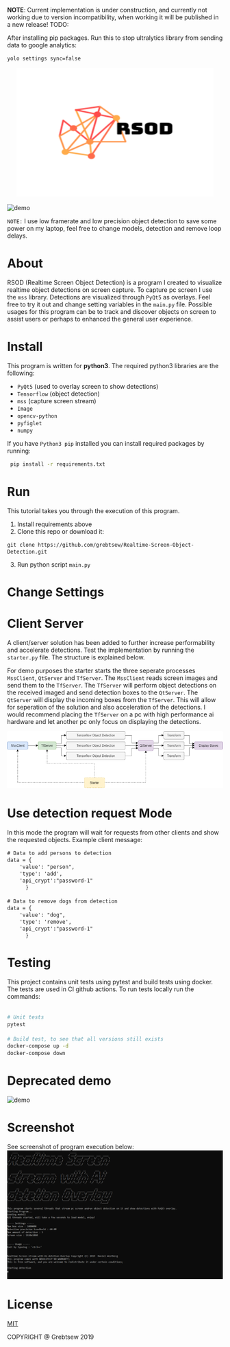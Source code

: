 **NOTE**: Current implementation is under construction, and currently not working due to version incompatibility, when working it will be published in a new release! TODO:

After installing pip packages. 
Run this to stop ultralytics library from sending data to google analytics:
```bash
yolo settings sync=false
```

<p align="center">
  <img width="460" height="300" src="docs/logo.png">
</p>

![demo](docs/demo2.gif)

`NOTE:` I use low framerate and low precision object detection to save some
power on my laptop, feel free to change models, detection and remove loop delays.

# About
RSOD (Realtime Screen Object Detection) is a program I created to visualize
realtime object detections on screen capture. To capture pc screen I use the `mss`
library. Detections are visualized through `PyQt5` as overlays. Feel free to try it out
and change setting variables in the `main.py` file. Possible usages for this program can
be to track and discover objects on screen to assist users or perhaps to enhanced
the general user experience.

# Install
This program is written for **python3**. The required python3 libraries are the following:

* `PyQt5` (used to overlay screen to show detections)
* `Tensorflow` (object detection)
* `mss` (capture screen stream)
* `Image`
* `opencv-python`
* `pyfiglet`
* `numpy`

If you have `Python3 pip` installed you can install required packages by running:

```bash
 pip install -r requirements.txt
```

# Run
This tutorial takes you through the execution of this program.

1. Install requirements above
2. Clone this repo or download it:
```git
git clone https://github.com/grebtsew/Realtime-Screen-Object-Detection.git
```
3. Run python script `main.py`

# Change Settings

# Client Server
A client/server solution has been added to further increase performability and accelerate detections.
Test the implementation by running the `starter.py` file. The structure is explained below.


For demo purposes the starter starts the three seperate processes `MssClient`, `QtServer` and `TfServer`.
The `MssClient` reads screen images and send them to the `TfServer`. The `TfServer` will perform
object detections on the received imaged and send detection boxes to the `QtServer`. The `QtServer`
will display the incoming boxes from the `TfServer`. This will allow for seperation of the solution
and also acceleration of the detections. I would recommend placing the `TfServer` on a pc with high performance
ai hardware and let another pc only focus on displaying the detections.

![demo](docs/client_server.png)

# Use detection request Mode
In this mode the program will wait for requests from other clients and show the requested objects.
Example client message:
```
# Data to add persons to detection
data = {
    'value': "person",
    'type': 'add',
    'api_crypt':"password-1"
      }

# Data to remove dogs from detection
data = {
    'value': "dog",
    'type': 'remove',
    'api_crypt':"password-1"
      }
```
# Testing

This project contains unit tests using pytest and build tests using docker.
The tests are used in CI github actions. To run tests locally run the commands:
```bash

# Unit tests
pytest

# Build test, to see that all versions still exists
docker-compose up -d
docker-compose down
```

# Deprecated demo
![demo](docs/demo1.gif)


# Screenshot
See screenshot of program execution below:
![screenshot](docs/screenshot.png)

# License
[MIT](LICENSE)


COPYRIGHT @ Grebtsew 2019
